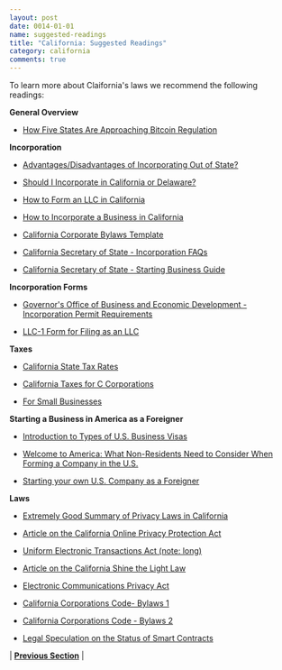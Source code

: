 ```yaml
---
layout: post
date: 0014-01-01
name: suggested-readings
title: "California: Suggested Readings"
category: california
comments: true
---
```


To learn more about Claifornia's laws we recommend the following readings: 

**General Overview**

   * [How Five States Are Approaching Bitcoin Regulation](https://bitcoinmagazine.com/articles/how-five-states-are-approaching-bitcoin-regulation/)

**Incorporation**

   * [Advantages/Disadvantages of Incorporating Out of State?](https://www.nerdwallet.com/ask/question/advantages-disadvantages-of-incorporating-business-out-of-state-27258)

   * [Should I Incorporate in California or Delaware?](http://www.calstartuplawfirm.com/business-lawyer-blog/california-vs-delaware-incorporation.php)

   * [How to Form an LLC in California](https://howtostartanllc.com/california-llc)

   * [How to Incorporate a Business in California](https://www.wikihow.com/Incorporate-a-Business-in-California)

   * [California Corporate Bylaws Template](https://startabusiness.org/ca/corporation/bylaws/)

   * [California Secretary of State - Incorporation FAQs](http://www.sos.ca.gov/business-programs/business-entities/faqs/)

   * [California Secretary of State - Starting Business Guide](http://www.sos.ca.gov/business-programs/business-entities/starting-business/)

**Incorporation Forms**

   * [Governor's Office of Business and Economic Development - Incorporation Permit Requirements](http://www.calgold.ca.gov/)

   * [LLC-1 Form for Filing as an LLC](http://bpd.cdn.sos.ca.gov/llc/forms/llc-1.pdf)

**Taxes**

   * [California State Tax Rates](https://www.ftb.ca.gov/forms/2017-California-Tax-Rates-and-Exemptions.shtml)

   * [California Taxes for C Corporations](https://www.ftb.ca.gov/businesses/Structures/C-Corporation.shtml)

   * [For Small Businesses](https://www.investopedia.com/articles/personal-finance/102115/taxes-california-small-business-basics.asp)

**Starting a Business in America as a Foreigner**

   * [Introduction to Types of U.S. Business Visas](https://www.usa-corporate.com/start-us-company-non-resident/intro-us-business-visas/)

   * [Welcome to America: What Non-Residents Need to Consider When Forming a Company in the U.S.](https://www.business.com/articles/what-non-residents-need-to-consider-when-forming-a-company-here-in-the-us/)

   * [Starting your own U.S. Company as a Foreigner](http://www.hightechstartupworld.com/2012/09/starting-your-own-us-company-as.html)

**Laws**

   * [Extremely Good Summary of Privacy Laws in California](https://oag.ca.gov/privacy/privacy-laws)

   * [Article on the California Online Privacy Protection Act](https://en.wikipedia.org/wiki/Online_Privacy_Protection_Act)

   * [Uniform Electronic Transactions Act (note: long)](http://www.uniformlaws.org/shared/docs/electronic%20transactions/ueta_final_99.pdf)

   * [Article on the California Shine the Light Law](https://en.wikipedia.org/wiki/California_Shine_the_Light_law)

   * [Electronic Communications Privacy Act](https://leginfo.legislature.ca.gov/faces/codes_displaySection.xhtml?sectionNum=1546.&lawCode=PEN)

   * [California Corporations Code- Bylaws 1](https://leginfo.legislature.ca.gov/faces/codes_displaySection.xhtml?lawCode=CORP&sectionNum=212)

   * [California Corporations Code - Bylaws 2](https://leginfo.legislature.ca.gov/faces/codes_displayText.xhtml?lawCode=CORP&division=2.&title=1.&part=2.&chapter=1.&article=4)

   * [Legal Speculation on the Status of Smart Contracts](https://www.lexology.com/library/detail.aspx?g=25a03fad-60f4-4e2d-b25e-8e2185d68cee)



| **[Previous Section]( https://neo-project.github.io/global-blockchain-compliance-hub//california/california-nullify-smart-contracts.html)** |
